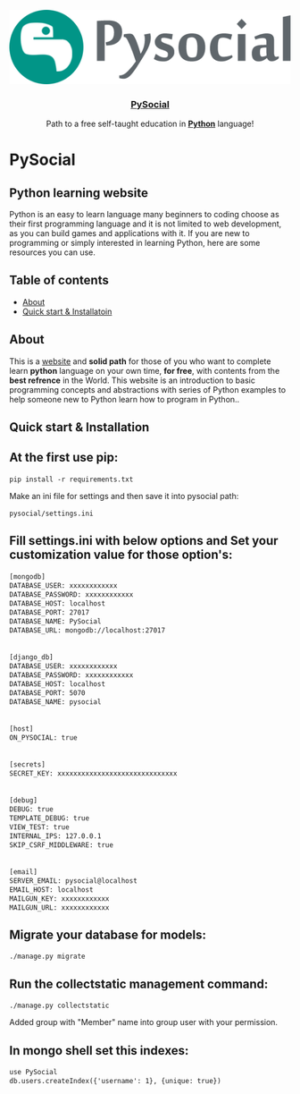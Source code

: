 <p align="center">
  <a href="http://pysocial.com">
    <img alt="PySocial" src="static/main/img/logo.png">
  </a>
</p>
<a href='http://pysocial.com'><h3 align="center">PySocial</h3></a>
<p align="center">
    Path to a free self-taught education in <a href='http://python.org'><strong>Python</strong></a> language!
</p>


# PySocial
## Python learning website
Python is an easy to learn language many beginners to coding choose as their first programming language and it is not limited to web development, as you can build games and applications with it. If you are new to programming or simply interested in learning Python, here are some resources you can use.

## Table of contents

* [About](#about)
* [Quick start & Installatoin](#quick-start)


## About
This is a [website](http://pysocial.com) and **solid path** for those of you who want to complete learn **python** language on your own time, **for free**, with contents from the **best refrence** in the World.
This website is an introduction to basic programming concepts and abstractions with series of Python examples to help someone new to Python learn how to program in Python..


## Quick start & Installation

At the first use pip:
-----------
```
pip install -r requirements.txt
```

Make an ini file for settings and then save it into pysocial path:

```
pysocial/settings.ini
```

Fill settings.ini with below options and
Set your customization value for those option's:
-----------
```
[mongodb]
DATABASE_USER: xxxxxxxxxxxx
DATABASE_PASSWORD: xxxxxxxxxxxx
DATABASE_HOST: localhost
DATABASE_PORT: 27017
DATABASE_NAME: PySocial
DATABASE_URL: mongodb://localhost:27017


[django_db]
DATABASE_USER: xxxxxxxxxxxx
DATABASE_PASSWORD: xxxxxxxxxxxx
DATABASE_HOST: localhost
DATABASE_PORT: 5070
DATABASE_NAME: pysocial


[host]
ON_PYSOCIAL: true


[secrets]
SECRET_KEY: xxxxxxxxxxxxxxxxxxxxxxxxxxxxxx


[debug]
DEBUG: true
TEMPLATE_DEBUG: true
VIEW_TEST: true
INTERNAL_IPS: 127.0.0.1
SKIP_CSRF_MIDDLEWARE: true


[email]
SERVER_EMAIL: pysocial@localhost
EMAIL_HOST: localhost
MAILGUN_KEY: xxxxxxxxxxxx
MAILGUN_URL: xxxxxxxxxxxx

```

Migrate your database for models:
-----------

```
./manage.py migrate
```

Run the collectstatic management command:
-----------
```
./manage.py collectstatic
```

Added group with "Member" name into group user with your permission.

In mongo shell set this indexes:
-----------
```
use PySocial
db.users.createIndex({'username': 1}, {unique: true})
```
